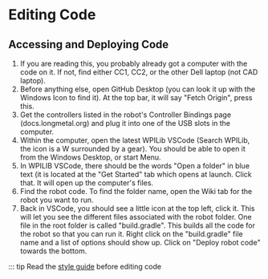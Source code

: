 # Editing Code
## Accessing and Deploying Code
1. If you are reading this, you probably already got a computer with the code on it. If not, find either CC1, CC2, or the other Dell laptop (not CAD laptop).
2. Before anything else, open GitHub Desktop (you can look it up with the Windows Icon to find it). At the top bar, it will say "Fetch Origin", press this. 
3. Get the controllers listed in the robot's Controller Bindings page (docs.longmetal.org) and plug it into one of the USB slots in the computer.
4. Within the computer, open the latest WPILib VSCode (Search WPILib, the icon is a W surrounded by a gear). You should be able to open it from the Windows Desktop, or start Menu.
5. In WPILIB VSCode, there should be the words "Open a folder" in blue text (it is located at the "Get Started" tab which opens at launch. Click that. It will open up the computer's files.
6. Find the robot code. To find the folder name, open the Wiki tab for the robot you want to run. 
7. Back in VSCode, you should see a little icon at the top left, click it. This will let you see the different files associated with the robot folder. One file in the root folder is called "build.gradle". This builds all the code for the robot so that you can run it. Right click on the "build.gradle" file name and a list of options should show up. Click on "Deploy robot code" towards the bottom. 

::: tip
Read the [style guide](/style-guide) before editing code